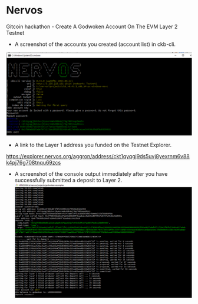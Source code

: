# Nervos

Gitcoin hackathon - Create A Godwoken Account On The EVM Layer 2 Testnet

- A screenshot of the accounts you created (account list) in ckb-cli.

![accounts_screenshot](./A_screenshot_of_the_accounts_you_created_in_ckb-cli.GIF)

- A link to the Layer 1 address you funded on the Testnet Explorer.

https://explorer.nervos.org/aggron/address/ckt1qyqgj9ds5uvj8yexrnm6v88k4pj76g708tnqu69zcs

- A screenshot of the console output immediately after you have successfully submitted a deposit to Layer 2.
  ![deposit_screenshot](./Layer_2_deposit_screenshot.GIF)
